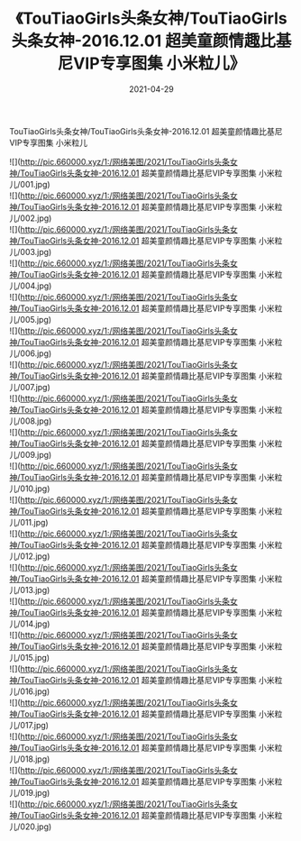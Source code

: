 ﻿---
layout: post
title:  《TouTiaoGirls头条女神/TouTiaoGirls头条女神-2016.12.01 超美童颜情趣比基尼VIP专享图集 小米粒儿》
date:   2021-04-29
img: http://pic.660000.xyz/1:/网络美图/2021/TouTiaoGirls头条女神/TouTiaoGirls头条女神-2016.12.01 超美童颜情趣比基尼VIP专享图集 小米粒儿/000.jpg
categories: [美女, 清纯, 唯美]
---

TouTiaoGirls头条女神/TouTiaoGirls头条女神-2016.12.01 超美童颜情趣比基尼VIP专享图集 小米粒儿

 ![](http://pic.660000.xyz/1:/网络美图/2021/TouTiaoGirls头条女神/TouTiaoGirls头条女神-2016.12.01 超美童颜情趣比基尼VIP专享图集 小米粒儿/001.jpg) <br>![](http://pic.660000.xyz/1:/网络美图/2021/TouTiaoGirls头条女神/TouTiaoGirls头条女神-2016.12.01 超美童颜情趣比基尼VIP专享图集 小米粒儿/002.jpg) <br>![](http://pic.660000.xyz/1:/网络美图/2021/TouTiaoGirls头条女神/TouTiaoGirls头条女神-2016.12.01 超美童颜情趣比基尼VIP专享图集 小米粒儿/003.jpg) <br>![](http://pic.660000.xyz/1:/网络美图/2021/TouTiaoGirls头条女神/TouTiaoGirls头条女神-2016.12.01 超美童颜情趣比基尼VIP专享图集 小米粒儿/004.jpg) <br>![](http://pic.660000.xyz/1:/网络美图/2021/TouTiaoGirls头条女神/TouTiaoGirls头条女神-2016.12.01 超美童颜情趣比基尼VIP专享图集 小米粒儿/005.jpg) <br>![](http://pic.660000.xyz/1:/网络美图/2021/TouTiaoGirls头条女神/TouTiaoGirls头条女神-2016.12.01 超美童颜情趣比基尼VIP专享图集 小米粒儿/006.jpg) <br>![](http://pic.660000.xyz/1:/网络美图/2021/TouTiaoGirls头条女神/TouTiaoGirls头条女神-2016.12.01 超美童颜情趣比基尼VIP专享图集 小米粒儿/007.jpg) <br>![](http://pic.660000.xyz/1:/网络美图/2021/TouTiaoGirls头条女神/TouTiaoGirls头条女神-2016.12.01 超美童颜情趣比基尼VIP专享图集 小米粒儿/008.jpg) <br>![](http://pic.660000.xyz/1:/网络美图/2021/TouTiaoGirls头条女神/TouTiaoGirls头条女神-2016.12.01 超美童颜情趣比基尼VIP专享图集 小米粒儿/009.jpg) <br>![](http://pic.660000.xyz/1:/网络美图/2021/TouTiaoGirls头条女神/TouTiaoGirls头条女神-2016.12.01 超美童颜情趣比基尼VIP专享图集 小米粒儿/010.jpg) <br>![](http://pic.660000.xyz/1:/网络美图/2021/TouTiaoGirls头条女神/TouTiaoGirls头条女神-2016.12.01 超美童颜情趣比基尼VIP专享图集 小米粒儿/011.jpg) <br>![](http://pic.660000.xyz/1:/网络美图/2021/TouTiaoGirls头条女神/TouTiaoGirls头条女神-2016.12.01 超美童颜情趣比基尼VIP专享图集 小米粒儿/012.jpg) <br>![](http://pic.660000.xyz/1:/网络美图/2021/TouTiaoGirls头条女神/TouTiaoGirls头条女神-2016.12.01 超美童颜情趣比基尼VIP专享图集 小米粒儿/013.jpg) <br>![](http://pic.660000.xyz/1:/网络美图/2021/TouTiaoGirls头条女神/TouTiaoGirls头条女神-2016.12.01 超美童颜情趣比基尼VIP专享图集 小米粒儿/014.jpg) <br>![](http://pic.660000.xyz/1:/网络美图/2021/TouTiaoGirls头条女神/TouTiaoGirls头条女神-2016.12.01 超美童颜情趣比基尼VIP专享图集 小米粒儿/015.jpg) <br>![](http://pic.660000.xyz/1:/网络美图/2021/TouTiaoGirls头条女神/TouTiaoGirls头条女神-2016.12.01 超美童颜情趣比基尼VIP专享图集 小米粒儿/016.jpg) <br>![](http://pic.660000.xyz/1:/网络美图/2021/TouTiaoGirls头条女神/TouTiaoGirls头条女神-2016.12.01 超美童颜情趣比基尼VIP专享图集 小米粒儿/017.jpg) <br>![](http://pic.660000.xyz/1:/网络美图/2021/TouTiaoGirls头条女神/TouTiaoGirls头条女神-2016.12.01 超美童颜情趣比基尼VIP专享图集 小米粒儿/018.jpg) <br>![](http://pic.660000.xyz/1:/网络美图/2021/TouTiaoGirls头条女神/TouTiaoGirls头条女神-2016.12.01 超美童颜情趣比基尼VIP专享图集 小米粒儿/019.jpg) <br>![](http://pic.660000.xyz/1:/网络美图/2021/TouTiaoGirls头条女神/TouTiaoGirls头条女神-2016.12.01 超美童颜情趣比基尼VIP专享图集 小米粒儿/020.jpg) <br>